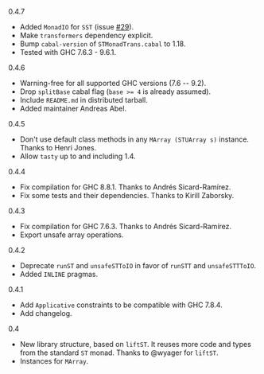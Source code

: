 0.4.7

  * Added `MonadIO` for `SST` (issue [#29](https://github.com/josefs/STMonadTrans/issues/29)).
  * Make `transformers` dependency explicit.
  * Bump `cabal-version` of `STMonadTrans.cabal` to 1.18.
  * Tested with GHC 7.6.3 - 9.6.1.

0.4.6

  * Warning-free for all supported GHC versions (7.6 -- 9.2).
  * Drop `splitBase` cabal flag (`base >= 4` is already assumed).
  * Include `README.md` in distributed tarball.
  * Added maintainer Andreas Abel.

0.4.5

  * Don't use default class methods in any `MArray (STUArray s)` instance. Thanks to Henri Jones.
  * Allow `tasty` up to and including 1.4.

0.4.4

  * Fix compilation for GHC 8.8.1. Thanks to Andrés Sicard-Ramírez.
  * Fix some tests and their dependencies. Thanks to Kirill Zaborsky.

0.4.3

  * Fix compilation for GHC 7.6.3. Thanks to Andrés Sicard-Ramírez.
  * Export unsafe array operations.

0.4.2

  * Deprecate `runST` and `unsafeSTToIO` in favor of
    `runSTT` and `unsafeSTTToIO`.
  * Added `INLINE` pragmas.

0.4.1

  * Add `Applicative` constraints to be compatible with GHC 7.8.4.
  * Add changelog.

0.4

  * New library structure, based on `liftST`. It reuses more code and
    types from the standard `ST` monad. Thanks to @wyager for `liftST`.
  * Instances for `MArray`.
